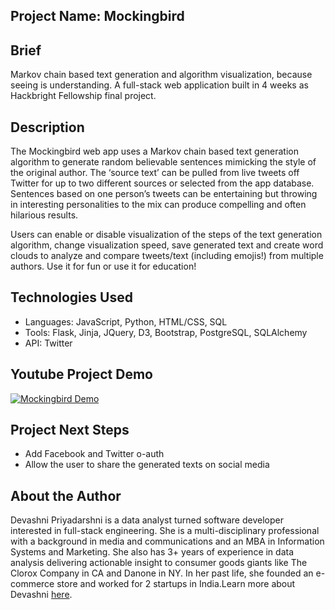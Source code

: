 ## Project Name: Mockingbird
## Brief 
Markov chain based text generation and algorithm visualization, because seeing is understanding. A full-stack web application built in 4 weeks as Hackbright Fellowship final project.

## Description
The Mockingbird web app uses a Markov chain based text generation algorithm to generate random believable sentences mimicking the style of the original author. The ‘source text’ can be pulled from live tweets off Twitter for up to two different sources or selected from the app database. Sentences based on one person’s tweets can be entertaining but throwing in interesting personalities to the mix can produce compelling and often hilarious results.

Users can enable or disable visualization of the steps of the text generation algorithm, change visualization speed, save generated text and create word clouds to analyze and compare tweets/text (including emojis!) from multiple authors. Use it for fun or use it for education!

## <a name="technologiesused"></a>Technologies Used
- Languages: JavaScript, Python, HTML/CSS, SQL
- Tools: Flask, Jinja, JQuery, D3, Bootstrap, PostgreSQL, SQLAlchemy
- API: Twitter

## Youtube Project Demo 
[![Mockingbird Demo](https://i.ytimg.com/vi/JO8ANjfcFik/maxresdefault.jpg)](https://www.youtube.com/watch?v=JO8ANjfcFik&feature=youtu.be "Mockingbird Demo")

## <a name="nextsteps"></a>Project Next Steps
* Add Facebook and Twitter o-auth 
* Allow the user to share the generated texts on social media


## <a name="author"></a>About the Author
Devashni Priyadarshni is a data analyst turned software developer interested in full-stack engineering. She is a multi-disciplinary professional with a background in media and communications and an MBA in Information Systems and Marketing. She also has 3+ years of experience in data analysis delivering actionable insight to consumer goods giants like The Clorox Company in CA and Danone in NY.
In her past life, she founded an e-commerce store and worked for 2 startups in India.Learn more about Devashni [here](https://www.linkedin.com/in/devashni/).
